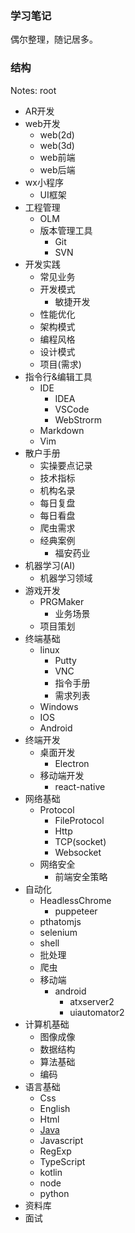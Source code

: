 ### 学习笔记
偶尔整理，随记居多。

### 结构
Notes: root
- AR开发
- web开发
  - web(2d)
  - web(3d)
  - web前端
  - web后端
- wx小程序
  - UI框架
- 工程管理
  - OLM
  - 版本管理工具
    - Git
    - SVN
- 开发实践
  - 常见业务
  - 开发模式
    - 敏捷开发
  - 性能优化
  - 架构模式
  - 编程风格
  - 设计模式
  - 项目(需求)
- 指令行&编辑工具
  - IDE
    - IDEA
    - VSCode
    - WebStrorm
  - Markdown
  - Vim
- 散户手册
  - 实操要点记录
  - 技术指标
  - 机构名录
  - 每日复盘
  - 每日看盘
  - 爬虫需求
  - 经典案例
    - 福安药业
- 机器学习(AI)
  - 机器学习领域
- 游戏开发
  - PRGMaker
    - 业务场景
  - 项目策划    
- 终端基础
  - linux
    - Putty
    - VNC
    - 指令手册
    - 需求列表
  - Windows
  - IOS
  - Android
- 终端开发
  - 桌面开发
    - Electron
  - 移动端开发
    - react-native
- 网络基础
  - Protocol
    - FileProtocol
    - Http
    - TCP(socket)
    - Websocket
  - 网络安全
    - 前端安全策略
- 自动化
  - HeadlessChrome
    - puppeteer
  - pthatomjs
  - selenium
  - shell
  - 批处理
  - 爬虫
  - 移动端
    - android
      - atxserver2
      - uiautomator2
- 计算机基础
  - 图像成像
  - 数据结构
  - 算法基础
  - 编码
- 语言基础
  - Css
  - English
  - Html
  - [Java](https://github.com/jimole775/notes/tree/home/%E8%AF%AD%E8%A8%80%E5%9F%BA%E7%A1%80/Java)
  - Javascript
  - RegExp
  - TypeScript
  - kotlin
  - node
  - python
- 资料库
- 面试
